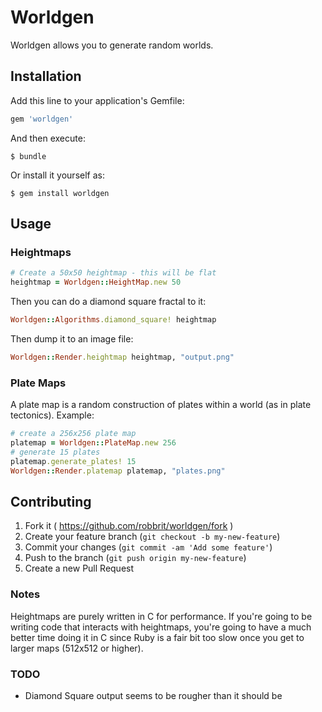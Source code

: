 # Worldgen

Worldgen allows you to generate random worlds.

## Installation

Add this line to your application's Gemfile:

```ruby
gem 'worldgen'
```

And then execute:

    $ bundle

Or install it yourself as:

    $ gem install worldgen

## Usage

### Heightmaps

```ruby
# Create a 50x50 heightmap - this will be flat
heightmap = Worldgen::HeightMap.new 50
```

Then you can do a diamond square fractal to it:

```ruby
Worldgen::Algorithms.diamond_square! heightmap
```

Then dump it to an image file:

```ruby
Worldgen::Render.heightmap heightmap, "output.png"
```

### Plate Maps

A plate map is a random construction of plates within a world (as in plate
tectonics). Example:

```ruby
# create a 256x256 plate map
platemap = Worldgen::PlateMap.new 256
# generate 15 plates
platemap.generate_plates! 15
Worldgen::Render.platemap platemap, "plates.png"
```

## Contributing

1. Fork it ( https://github.com/robbrit/worldgen/fork )
2. Create your feature branch (`git checkout -b my-new-feature`)
3. Commit your changes (`git commit -am 'Add some feature'`)
4. Push to the branch (`git push origin my-new-feature`)
5. Create a new Pull Request

### Notes

Heightmaps are purely written in C for performance. If you're going to be
writing code that interacts with heightmaps, you're going to have a much
better time doing it in C since Ruby is a fair bit too slow once you get to
larger maps (512x512 or higher).

### TODO

* Diamond Square output seems to be rougher than it should be
